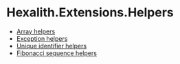 # Hexalith.Extensions.Helpers

* [Array helpers](#)
* [Exception helpers](#)
* [Unique identifier helpers](#)
* [Fibonacci sequence helpers](#)
